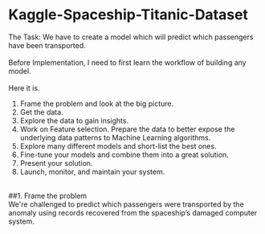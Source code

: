 # Kaggle-Spaceship-Titanic-Dataset

The Task: We have to create a model which will predict which passengers have been transported.<br>
<br>
Before Implementation, I need to first learn the workflow of building any model.<br>
<br>
Here it is.<br>
1. Frame the problem and look at the big picture.<br>
2. Get the data.<br>
3. Explore the data to gain insights.<br>
4. Work on Feature selection. Prepare the data to better expose the underlying data patterns to Machine Learning algorithms.<br>
5. Explore many different models and short-list the best ones.<br>
6. Fine-tune your models and combine them into a great solution.<br>
7. Present your solution.<br>
8. Launch, monitor, and maintain your system.<br>
<br>
##1. Frame the problem<br>
We're challenged to predict which passengers were transported by the anomaly using records recovered from the spaceship’s damaged computer system.<br>
<br>

